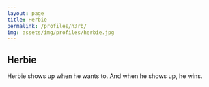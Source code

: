 ```yaml
---
layout: page
title: Herbie
permalink: /profiles/h3rb/
img: assets/img/profiles/herbie.jpg
---
```


## Herbie

Herbie shows up when he wants to. And when he shows up, he wins.
